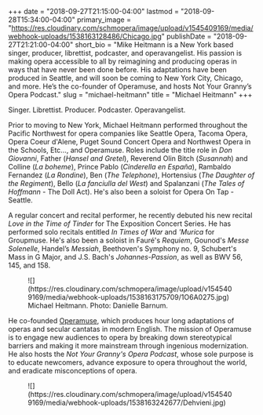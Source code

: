 +++
date = "2018-09-27T21:15:00-04:00"
lastmod = "2018-09-28T15:34:00-04:00"
primary_image = "https://res.cloudinary.com/schmopera/image/upload/v1545409169/media/webhook-uploads/1538163128486/Chicago.jpg"
publishDate = "2018-09-27T21:21:00-04:00"
short_bio = "Mike Heitmann is a New York based singer, producer, librettist, podcaster, and operavangelist. His passion is making opera accessible to all by reimagining and producing operas in ways that have never been done before. His adaptations have been produced in Seattle, and will soon be coming to New York City, Chicago, and more. He’s the co-founder of Operamuse, and hosts Not Your Granny’s Opera Podcast."
slug = "michael-heitmann"
title = "Michael Heitmann"
+++

Singer. Librettist. Producer. Podcaster. Operavangelist.

Prior to moving to New York, Michael Heitmann performed throughout the Pacific Northwest for opera companies like Seattle Opera, Tacoma Opera, Opera Coeur d'Alene, Puget Sound Concert Opera and Northwest Opera in the Schools, Etc..., and Operamuse. Roles include the title role in *Don Giovanni*, Father (*Hansel and Gretel*), Reverend Olin Bitch (*Susannah*) and Colline (*La boheme*), Prince Pablo (*Cinderella en España*), Rambaldo Fernandez (*La Rondine*), Ben (*The Telephone*), Hortensius (*The Daughter of the Regiment*), Bello (*La fanciulla del West*) and Spalanzani (*The Tales of Hoffmann* - The Doll Act). He's also been a soloist for Opera On Tap - Seattle.

A regular concert and recital performer, he recently debuted his new recital *Love in the Time of Tinder* for The Exposition Concert Series. He has performed solo recitals entitled *In Times of War* and *'Murica* for Groupmuse. He's also been a soloist in Fauré's *Requiem*, Gounod's *Messe Solenelle*, Handel’s *Messiah*, Beethoven's Symphony no. 9, Schubert's Mass in G Major, and J.S. Bach's *Johannes-Passion*, as well as BWV 56, 145, and 158.

<figure data-type="image">
![](https://res.cloudinary.com/schmopera/image/upload/v1545409169/media/webhook-uploads/1538163175709/1O6A0275.jpg)
<figcaption>Michael Heitmann. Photo: Danielle Barnum.</figcaption>
</figure>

He co-founded [Operamuse](https://www.facebook.com/operamuse/), which produces hour long adaptations of operas and secular cantatas in modern English. The mission of Operamuse is to engage new audiences to opera by breaking down stereotypical barriers and making it more mainstream through ingenious modernization. He also hosts the *Not Your Granny's Opera Podcast*, whose sole purpose is to educate newcomers, advance exposure to opera throughout the world, and eradicate misconceptions of opera.

<figure data-type="image">
![](https://res.cloudinary.com/schmopera/image/upload/v1545409169/media/webhook-uploads/1538163242677/Dehvieni.jpg)
</figure>
